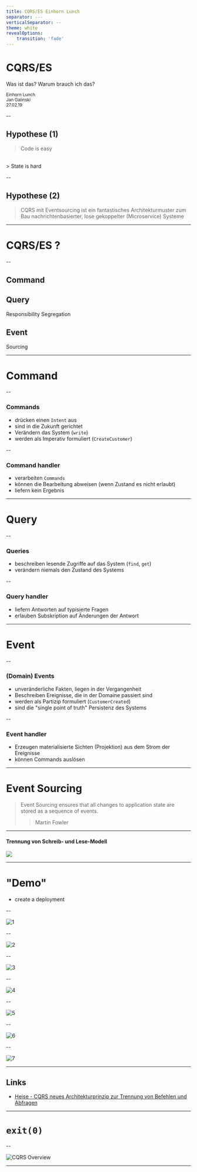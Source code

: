 ```yaml
---
title: CQRS/ES Einhorn Lunch
separator: ---
verticalSeparator: --
theme: white
revealOptions:
    transition: 'fade'
---
```



# CQRS/ES

Was ist das? Warum brauch ich das?

<small>Einhorn Lunch<br/>Jan Galinski<br/>27.02.19</small>

--

## Hypothese (1)

> Code is easy
<br/>
> State is <red>hard</red>

--

## Hypothese (2)

> CQRS mit Eventsourcing ist ein fantastisches Architekturmuster 
> zum Bau nachrichtenbasierter, lose gekoppelter (Microservice) Systeme

---

# CQRS/ES ?

--

## Command
## Query
Responsibility Segregation
<br/>
## Event
Sourcing

---

# Command

--

### Commands

* drücken einen `Intent` aus
* sind in die Zukunft gerichtet
* Verändern das System (`write`)
* werden als Imperativ formuliert (`CreateCustomer`)

--

### Command handler

* verarbeiten `Commands`
* können die Bearbeitung abweisen (wenn Zustand es nicht erlaubt) 
* liefern kein Ergebnis

---

# Query

--

### Queries

* beschreiben lesende Zugriffe auf das System (`find`, `get`)
* verändern niemals den Zustand des Systems

--

### Query handler

* liefern Antworten auf typisierte Fragen
* erlauben Subskription auf Änderungen der Antwort

---

# Event

--
 
### (Domain) Events

* unveränderliche Fakten, liegen in der Vergangenheit
* Beschreiben Ereignisse, die in der Domaine passiert sind
* werden als Partizip formuliert (`CustomerCreated`)
* sind die "single point of truth" Persistenz des Systems

--

### Event handler

* Erzeugen materialisierte Sichten (Projektion) aus dem Strom der Ereignisse
* können Commands auslösen

---

# Event Sourcing

> Event Sourcing ensures that all changes to application state are stored as a sequence of events.
>> Martin Fowler

---

#### Trennung von Schreib- und Lese-Modell

<p class="stretch"><img src="https://docs.wolkenkit.io/data-flow/data-flow.svg"></p>

---

# "Demo"

* create a deployment

--

![1](img/cqrs1.png)

--

![2](img/cqrs2.png)

--

![3](img/cqrs3.png)

--

![4](img/cqrs4.png)

--

![5](img/cqrs5.png)

--

![6](img/cqrs6.png)

--

![7](img/cqrs7.png)


---


## Links

* [Heise - CQRS neues Architekturprinzip zur Trennung von Befehlen und Abfragen](https://www.heise.de/developer/artikel/CQRS-neues-Architekturprinzip-zur-Trennung-von-Befehlen-und-Abfragen-1797489.html)

---

# `exit(0)`

--

![CQRS Overview](https://heise.cloudimg.io/width/610/q80.png-lossy-80.webp-lossy-80.foil1/_www-heise-de_/developer/imgs/06/9/7/9/0/2/0/abb2-8f91b55dc4f69adb.png)

---
